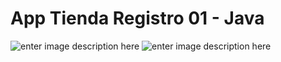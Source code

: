 # App Tienda Registro 01 - Java
  
![enter image description here](https://i.postimg.cc/3wfnGRGs/image.png)
![enter image description here](https://i.postimg.cc/ZnS3vtfk/image.png)
